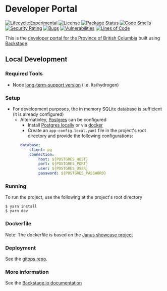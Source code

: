 # Developer Portal

[![Lifecycle:Experimental](https://img.shields.io/badge/Lifecycle-Experimental-339999)](https://github.com/bcgov/repomountie/blob/master/doc/lifecycle-badges.md)
[![License](https://img.shields.io/badge/License-Apache%202.0-blue.svg)](LICENSE)
[![Package Status](https://github.com/bcgov/developer-portal/actions/workflows/build-and-deploy.yaml/badge.svg)](https://github.com/bcgov/developer-portal/actions/workflows/build-and-deploy.yaml)
[![Code Smells](https://sonarcloud.io/api/project_badges/measure?project=bcgov_developer-portal&metric=code_smells)](https://sonarcloud.io/summary/new_code?id=bcgov_developer-portal)
[![Security Rating](https://sonarcloud.io/api/project_badges/measure?project=bcgov_developer-portal&metric=security_rating)](https://sonarcloud.io/summary/new_code?id=bcgov_developer-portal)
[![Bugs](https://sonarcloud.io/api/project_badges/measure?project=bcgov_developer-portal&metric=bugs)](https://sonarcloud.io/summary/new_code?id=bcgov_developer-portal)
[![Vulnerabilities](https://sonarcloud.io/api/project_badges/measure?project=bcgov_developer-portal&metric=vulnerabilities)](https://sonarcloud.io/summary/new_code?id=bcgov_developer-portal)
[![Lines of Code](https://sonarcloud.io/api/project_badges/measure?project=bcgov_developer-portal&metric=ncloc)](https://sonarcloud.io/summary/new_code?id=bcgov_developer-portal)

This is the [developer portal for the Province of British Columbia](https://developer.gov.bc.ca) built using [Backstage](https://backstage.io). 

## Local Development

### Required Tools
* Node [long-term-support version](https://nodejs.dev/en/about/releases/) (i.e. lts/hydrogen)

### Setup
* For development purposes, the in memory SQLite database is sufficient (it is already configured)
    * Alternativley, [Postgres](https://www.postgresql.org) can be configured 
        * Install [Postgres locally](https://www.postgresql.org/download/) or via [docker](https://hub.docker.com/_/postgres)
        * Create an `app-config.local.yaml` file in the project's root directory and provide the following configurations:
        ```yaml
        database:
            client: pg
            connection:
                host: ${POSTGRES_HOST}
                port: ${POSTGRES_PORT}
                user: ${POSTGRES_USER}
                password: ${POSTGRES_PASSWORD}
        ```

### Running
To run the project, use the following at the project's root directory
```
$ yarn install
$ yarn dev
```
### Dockerfile 
Note: The dockerfile is based on the [Janus showcase project](https://github.com/janus-idp/backstage-showcase/)


### Deployment 
See the [gitops repo](https://github.com/bcgov-c/tenant-gitops-f5ff48).

### More information
See the [Backstage.io documentation](https://backstage.io/docs/getting-started/)
